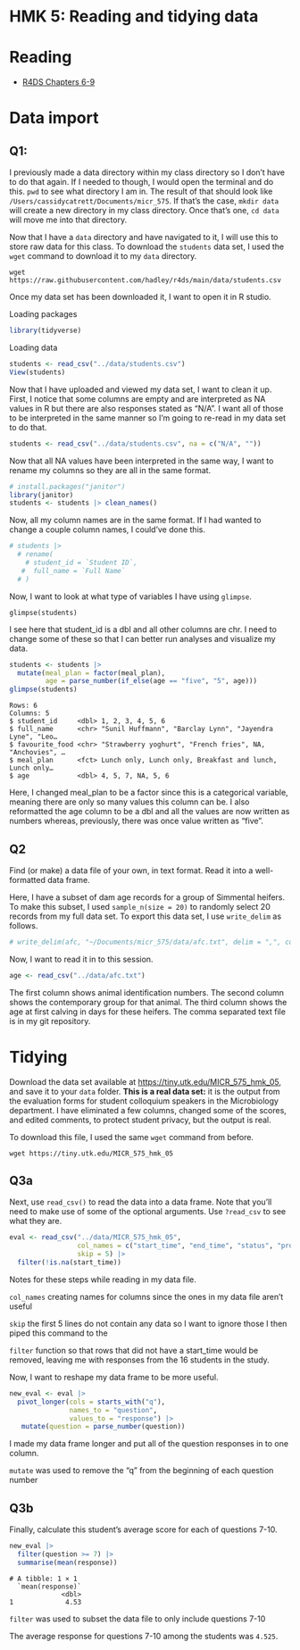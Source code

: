 # HMK 5: Reading and tidying data

# Reading

- [R4DS Chapters 6-9](https://r4ds.hadley.nz/data-import)

# Data import

## Q1:

I previously made a data directory within my class directory so I don’t
have to do that again. If I needed to though, I would open the terminal
and do this. `pwd` to see what directory I am in. The result of that
should look like `/Users/cassidycatrett/Documents/micr_575`. If that’s
the case, `mkdir data` will create a new directory in my class
directory. Once that’s one, `cd data` will move me into that directory.

Now that I have a `data` directory and have navigated to it, I will use
this to store raw data for this class. To download the `students` data
set, I used the `wget` command to download it to my `data` directory.

`wget https://raw.githubusercontent.com/hadley/r4ds/main/data/students.csv`

Once my data set has been downloaded it, I want to open it in R studio.

Loading packages

``` r
library(tidyverse)
```

Loading data

``` r
students <- read_csv("../data/students.csv")
View(students)
```

Now that I have uploaded and viewed my data set, I want to clean it up.
First, I notice that some columns are empty and are interpreted as NA
values in R but there are also responses stated as “N/A”. I want all of
those to be interpreted in the same manner so I’m going to re-read in my
data set to do that.

``` r
students <- read_csv("../data/students.csv", na = c("N/A", ""))
```

Now that all NA values have been interpreted in the same way, I want to
rename my columns so they are all in the same format.

``` r
# install.packages("janitor")
library(janitor)
students <- students |> clean_names()
```

Now, all my column names are in the same format. If I had wanted to
change a couple column names, I could’ve done this.

``` r
# students |> 
  # rename(
    # student_id = `Student ID`,
   #  full_name = `Full Name`
  # )
```

Now, I want to look at what type of variables I have using `glimpse`.

`glimpse(students)`

I see here that student_id is a dbl and all other columns are chr. I
need to change some of these so that I can better run analyses and
visualize my data.

``` r
students <- students |> 
  mutate(meal_plan = factor(meal_plan), 
         age = parse_number(if_else(age == "five", "5", age)))
glimpse(students)
```

    Rows: 6
    Columns: 5
    $ student_id     <dbl> 1, 2, 3, 4, 5, 6
    $ full_name      <chr> "Sunil Huffmann", "Barclay Lynn", "Jayendra Lyne", "Leo…
    $ favourite_food <chr> "Strawberry yoghurt", "French fries", NA, "Anchovies", …
    $ meal_plan      <fct> Lunch only, Lunch only, Breakfast and lunch, Lunch only…
    $ age            <dbl> 4, 5, 7, NA, 5, 6

Here, I changed meal_plan to be a factor since this is a categorical
variable, meaning there are only so many values this column can be. I
also reformatted the age column to be a dbl and all the values are now
written as numbers whereas, previously, there was once value written as
“five”.

## Q2

Find (or make) a data file of your own, in text format. Read it into a
well-formatted data frame.

Here, I have a subset of dam age records for a group of Simmental
heifers. To make this subset, I used `sample_n(size = 20)` to randomly
select 20 records from my full data set. To export this data set, I use
`write_delim` as follows.

``` r
# write_delim(afc, "~/Documents/micr_575/data/afc.txt", delim = ",", col_names = TRUE)
```

Now, I want to read it in to this session.

``` r
age <- read_csv("../data/afc.txt")
```

The first column shows animal identification numbers. The second column
shows the contemporary group for that animal. The third column shows the
age at first calving in days for these heifers. The comma separated text
file is in my git repository.

# Tidying

Download the data set available at
<https://tiny.utk.edu/MICR_575_hmk_05>, and save it to your `data`
folder. **This is a real data set:** it is the output from the
evaluation forms for student colloquium speakers in the Microbiology
department. I have eliminated a few columns, changed some of the scores,
and edited comments, to protect student privacy, but the output is real.

To download this file, I used the same `wget` command from before.

`wget https://tiny.utk.edu/MICR_575_hmk_05`

## Q3a

Next, use `read_csv()` to read the data into a data frame. Note that
you’ll need to make use of some of the optional arguments. Use
`?read_csv` to see what they are.

``` r
eval <- read_csv("../data/MICR_575_hmk_05",
                 col_names = c("start_time", "end_time", "status", "progress", "duration", "finished", "recorded_date", "response_id", "last_name", "first_name", "email", "external_reference", "latitude", "longitude", "distribution_channel", "language", "q4", "q5", "q6", "q7", "q8", "q9", "q10", "q11", "comments"),
                 skip = 5) |> 
  filter(!is.na(start_time))
```

Notes for these steps while reading in my data file.

`col_names` creating names for columns since the ones in my data file
aren’t useful

`skip` the first 5 lines do not contain any data so I want to ignore
those I then piped this command to the

`filter` function so that rows that did not have a start_time would be
removed, leaving me with responses from the 16 students in the study.

Now, I want to reshape my data frame to be more useful.

``` r
new_eval <- eval |> 
  pivot_longer(cols = starts_with("q"), 
               names_to = "question", 
               values_to = "response") |> 
   mutate(question = parse_number(question))
```

I made my data frame longer and put all of the question responses in to
one column.

`mutate` was used to remove the “q” from the beginning of each question
number

## Q3b

Finally, calculate this student’s average score for each of questions
7-10.

``` r
new_eval |> 
  filter(question >= 7) |>
  summarise(mean(response))
```

    # A tibble: 1 × 1
      `mean(response)`
                 <dbl>
    1             4.53

`filter` was used to subset the data file to only include questions 7-10

The average response for questions 7-10 among the students was `4.525`.
